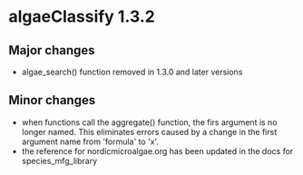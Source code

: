 # algaeClassify 1.3.2

## Major changes

- algae_search() function removed in 1.3.0 and later versions

## Minor changes
- when functions call the aggregate() function, the firs argument is no longer named. This eliminates errors caused by a change in the first argument name from 'formula' to 'x'.
- the reference for nordicmicroalgae.org has been updated in the docs for
species_mfg_library